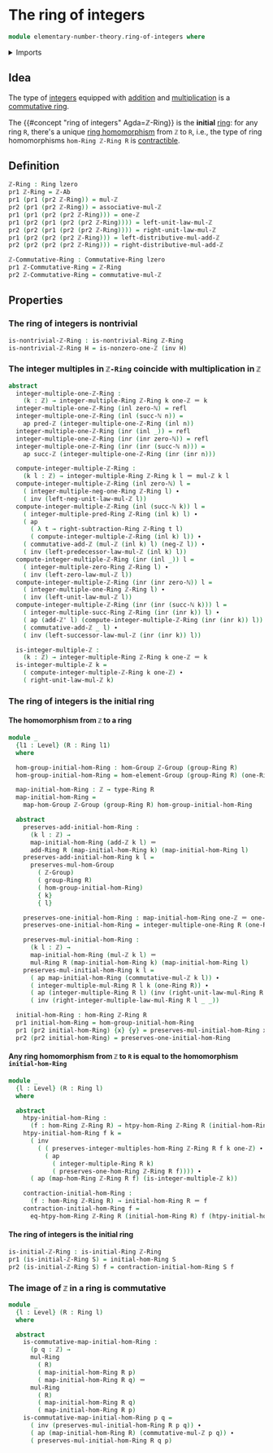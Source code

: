 # The ring of integers

```agda
module elementary-number-theory.ring-of-integers where
```

<details><summary>Imports</summary>

```agda
open import commutative-algebra.commutative-rings

open import elementary-number-theory.addition-integers
open import elementary-number-theory.group-of-integers
open import elementary-number-theory.integers
open import elementary-number-theory.multiplication-integers
open import elementary-number-theory.natural-numbers
open import elementary-number-theory.nonzero-integers

open import foundation.action-on-identifications-functions
open import foundation.coproduct-types
open import foundation.dependent-pair-types
open import foundation.identity-types
open import foundation.universe-levels

open import group-theory.free-groups-with-one-generator
open import group-theory.homomorphisms-groups

open import ring-theory.homomorphisms-rings
open import ring-theory.initial-rings
open import ring-theory.integer-multiples-of-elements-rings
open import ring-theory.rings
open import ring-theory.trivial-rings
```

</details>

## Idea

The type of [integers](elementary-number-theory.integers.md) equipped with
[addition](elementary-number-theory.addition-integers.md) and
[multiplication](elementary-number-theory.multiplication-integers.md) is a
[commutative ring](commutative-algebra.commutative-ring.md).

The {{#concept "ring of integers" Agda=ℤ-Ring}} is the **initial**
[ring](ring-theory.rings.md): for any ring `R`, there's a unique
[ring homomorphism](ring-theory.homomorphisms-rings.md) from `ℤ` to `R`, i.e.,
the type of ring homomorphisms `hom-Ring ℤ-Ring R` is
[contractible](foundation.contractible-types.md).

## Definition

```agda
ℤ-Ring : Ring lzero
pr1 ℤ-Ring = ℤ-Ab
pr1 (pr1 (pr2 ℤ-Ring)) = mul-ℤ
pr2 (pr1 (pr2 ℤ-Ring)) = associative-mul-ℤ
pr1 (pr1 (pr2 (pr2 ℤ-Ring))) = one-ℤ
pr1 (pr2 (pr1 (pr2 (pr2 ℤ-Ring)))) = left-unit-law-mul-ℤ
pr2 (pr2 (pr1 (pr2 (pr2 ℤ-Ring)))) = right-unit-law-mul-ℤ
pr1 (pr2 (pr2 (pr2 ℤ-Ring))) = left-distributive-mul-add-ℤ
pr2 (pr2 (pr2 (pr2 ℤ-Ring))) = right-distributive-mul-add-ℤ

ℤ-Commutative-Ring : Commutative-Ring lzero
pr1 ℤ-Commutative-Ring = ℤ-Ring
pr2 ℤ-Commutative-Ring = commutative-mul-ℤ
```

## Properties

### The ring of integers is nontrivial

```agda
is-nontrivial-ℤ-Ring : is-nontrivial-Ring ℤ-Ring
is-nontrivial-ℤ-Ring H = is-nonzero-one-ℤ (inv H)
```

### The integer multiples in `ℤ-Ring` coincide with multiplication in `ℤ`

```agda
abstract
  integer-multiple-one-ℤ-Ring :
    (k : ℤ) → integer-multiple-Ring ℤ-Ring k one-ℤ ＝ k
  integer-multiple-one-ℤ-Ring (inl zero-ℕ) = refl
  integer-multiple-one-ℤ-Ring (inl (succ-ℕ n)) =
    ap pred-ℤ (integer-multiple-one-ℤ-Ring (inl n))
  integer-multiple-one-ℤ-Ring (inr (inl _)) = refl
  integer-multiple-one-ℤ-Ring (inr (inr zero-ℕ)) = refl
  integer-multiple-one-ℤ-Ring (inr (inr (succ-ℕ n))) =
    ap succ-ℤ (integer-multiple-one-ℤ-Ring (inr (inr n)))

  compute-integer-multiple-ℤ-Ring :
    (k l : ℤ) → integer-multiple-Ring ℤ-Ring k l ＝ mul-ℤ k l
  compute-integer-multiple-ℤ-Ring (inl zero-ℕ) l =
    ( integer-multiple-neg-one-Ring ℤ-Ring l) ∙
    ( inv (left-neg-unit-law-mul-ℤ l))
  compute-integer-multiple-ℤ-Ring (inl (succ-ℕ k)) l =
    ( integer-multiple-pred-Ring ℤ-Ring (inl k) l) ∙
    ( ap
      ( λ t → right-subtraction-Ring ℤ-Ring t l)
      ( compute-integer-multiple-ℤ-Ring (inl k) l)) ∙
    ( commutative-add-ℤ (mul-ℤ (inl k) l) (neg-ℤ l)) ∙
    ( inv (left-predecessor-law-mul-ℤ (inl k) l))
  compute-integer-multiple-ℤ-Ring (inr (inl _)) l =
    ( integer-multiple-zero-Ring ℤ-Ring l) ∙
    ( inv (left-zero-law-mul-ℤ l))
  compute-integer-multiple-ℤ-Ring (inr (inr zero-ℕ)) l =
    ( integer-multiple-one-Ring ℤ-Ring l) ∙
    ( inv (left-unit-law-mul-ℤ l))
  compute-integer-multiple-ℤ-Ring (inr (inr (succ-ℕ k))) l =
    ( integer-multiple-succ-Ring ℤ-Ring (inr (inr k)) l) ∙
    ( ap (add-ℤ' l) (compute-integer-multiple-ℤ-Ring (inr (inr k)) l)) ∙
    ( commutative-add-ℤ _ l) ∙
    ( inv (left-successor-law-mul-ℤ (inr (inr k)) l))

  is-integer-multiple-ℤ :
    (k : ℤ) → integer-multiple-Ring ℤ-Ring k one-ℤ ＝ k
  is-integer-multiple-ℤ k =
    ( compute-integer-multiple-ℤ-Ring k one-ℤ) ∙
    ( right-unit-law-mul-ℤ k)
```

### The ring of integers is the initial ring

#### The homomorphism from `ℤ` to a ring

```agda
module _
  {l1 : Level} (R : Ring l1)
  where

  hom-group-initial-hom-Ring : hom-Group ℤ-Group (group-Ring R)
  hom-group-initial-hom-Ring = hom-element-Group (group-Ring R) (one-Ring R)

  map-initial-hom-Ring : ℤ → type-Ring R
  map-initial-hom-Ring =
    map-hom-Group ℤ-Group (group-Ring R) hom-group-initial-hom-Ring

  abstract
    preserves-add-initial-hom-Ring :
      (k l : ℤ) →
      map-initial-hom-Ring (add-ℤ k l) ＝
      add-Ring R (map-initial-hom-Ring k) (map-initial-hom-Ring l)
    preserves-add-initial-hom-Ring k l =
      preserves-mul-hom-Group
        ( ℤ-Group)
        ( group-Ring R)
        ( hom-group-initial-hom-Ring)
        { k}
        { l}

    preserves-one-initial-hom-Ring : map-initial-hom-Ring one-ℤ ＝ one-Ring R
    preserves-one-initial-hom-Ring = integer-multiple-one-Ring R (one-Ring R)

    preserves-mul-initial-hom-Ring :
      (k l : ℤ) →
      map-initial-hom-Ring (mul-ℤ k l) ＝
      mul-Ring R (map-initial-hom-Ring k) (map-initial-hom-Ring l)
    preserves-mul-initial-hom-Ring k l =
      ( ap map-initial-hom-Ring (commutative-mul-ℤ k l)) ∙
      ( integer-multiple-mul-Ring R l k (one-Ring R)) ∙
      ( ap (integer-multiple-Ring R l) (inv (right-unit-law-mul-Ring R _))) ∙
      ( inv (right-integer-multiple-law-mul-Ring R l _ _))

  initial-hom-Ring : hom-Ring ℤ-Ring R
  pr1 initial-hom-Ring = hom-group-initial-hom-Ring
  pr1 (pr2 initial-hom-Ring) {x} {y} = preserves-mul-initial-hom-Ring x y
  pr2 (pr2 initial-hom-Ring) = preserves-one-initial-hom-Ring
```

#### Any ring homomorphism from `ℤ` to `R` is equal to the homomorphism `initial-hom-Ring`

```agda
module _
  {l : Level} (R : Ring l)
  where

  abstract
    htpy-initial-hom-Ring :
      (f : hom-Ring ℤ-Ring R) → htpy-hom-Ring ℤ-Ring R (initial-hom-Ring R) f
    htpy-initial-hom-Ring f k =
      ( inv
        ( ( preserves-integer-multiples-hom-Ring ℤ-Ring R f k one-ℤ) ∙
          ( ap
            ( integer-multiple-Ring R k)
            ( preserves-one-hom-Ring ℤ-Ring R f)))) ∙
      ( ap (map-hom-Ring ℤ-Ring R f) (is-integer-multiple-ℤ k))

    contraction-initial-hom-Ring :
      (f : hom-Ring ℤ-Ring R) → initial-hom-Ring R ＝ f
    contraction-initial-hom-Ring f =
      eq-htpy-hom-Ring ℤ-Ring R (initial-hom-Ring R) f (htpy-initial-hom-Ring f)
```

#### The ring of integers is the initial ring

```agda
is-initial-ℤ-Ring : is-initial-Ring ℤ-Ring
pr1 (is-initial-ℤ-Ring S) = initial-hom-Ring S
pr2 (is-initial-ℤ-Ring S) f = contraction-initial-hom-Ring S f
```

### The image of `ℤ` in a ring is commutative

```agda
module _
  {l : Level} (R : Ring l)
  where

  abstract
    is-commutative-map-initial-hom-Ring :
      (p q : ℤ) →
      mul-Ring
        ( R)
        ( map-initial-hom-Ring R p)
        ( map-initial-hom-Ring R q) ＝
      mul-Ring
        ( R)
        ( map-initial-hom-Ring R q)
        ( map-initial-hom-Ring R p)
    is-commutative-map-initial-hom-Ring p q =
      ( inv (preserves-mul-initial-hom-Ring R p q)) ∙
      ( ap (map-initial-hom-Ring R) (commutative-mul-ℤ p q)) ∙
      ( preserves-mul-initial-hom-Ring R q p)
```

